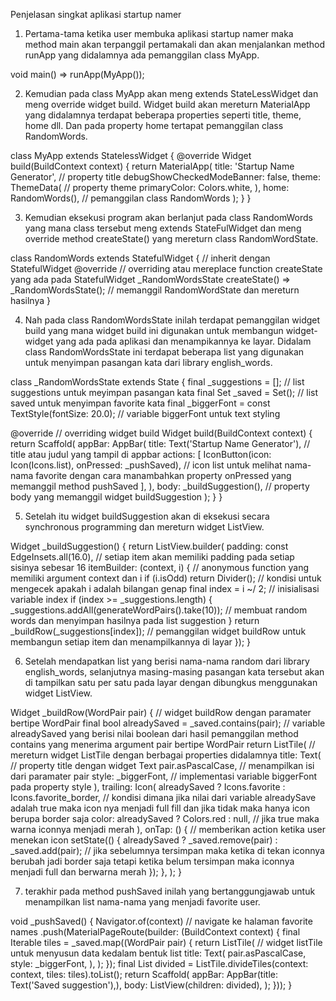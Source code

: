 Penjelasan singkat aplikasi startup namer

1. Pertama-tama ketika user membuka aplikasi startup namer maka method main akan terpanggil pertamakali dan akan menjalankan method runApp yang didalamnya ada pemanggilan class MyApp.

void main() => runApp(MyApp());

2. Kemudian pada class MyApp akan meng extends StateLessWidget dan meng override widget build. Widget build akan mereturn MaterialApp yang didalamnya terdapat beberapa properties seperti title, theme, home dll. Dan pada property home tertapat pemanggilan class RandomWords.

class MyApp extends StatelessWidget {
  @override
  Widget build(BuildContext context) {
    return MaterialApp(
      title: 'Startup Name Generator', // property title
      debugShowCheckedModeBanner: false,
      theme: ThemeData( // property theme
        primaryColor: Colors.white,
      ),
      home: RandomWords(), // pemanggilan class RandomWords
    );
  }
}

3. Kemudian eksekusi program akan berlanjut pada class RandomWords yang mana class tersebut meng extends StateFulWidget dan meng override method createState() yang mereturn class RandomWordState.

class RandomWords extends StatefulWidget { // inherit dengan StatefulWidget
  @override // overriding atau mereplace function createState yang ada pada StatefulWidget
  _RandomWordsState createState() => _RandomWordsState(); // memanggil RandomWordState dan mereturn hasilnya
}

4. Nah pada class RandomWordsState inilah terdapat pemanggilan widget build yang mana widget build ini digunakan untuk membangun widget-widget yang ada pada aplikasi dan menampikannya ke layar. Didalam class RandomWordsState ini terdapat beberapa list yang digunakan untuk menyimpan pasangan kata dari library english_words.

class _RandomWordsState extends State<RandomWords> {
  final _suggestions = <WordPair>[]; // list suggestions untuk meyimpan pasangan kata
  final Set<WordPair> _saved = Set<WordPair>(); // list saved untuk menyimpan favorite kata
  final _biggerFont = const TextStyle(fontSize: 20.0); // variable biggerFont untuk text styling

  @override // overriding widget build
  Widget build(BuildContext context) {
    return Scaffold(
      appBar: AppBar(
        title: Text('Startup Name Generator'), // title atau judul yang tampil di appbar 
        actions: <Widget>[
          IconButton(icon: Icon(Icons.list), onPressed: _pushSaved), // icon list untuk melihat nama-nama favorite dengan cara manambahkan property onPressed yang memanggil method pushSaved
        ],
      ),
      body: _buildSuggestion(), // property body yang memanggil widget buildSuggestion
    );
  }
}

5. Setelah itu widget buildSuggestion akan di eksekusi secara synchronous programming dan mereturn widget ListView.

 Widget _buildSuggestion() {
    return ListView.builder(
        padding: const EdgeInsets.all(16.0), // setiap item akan memiliki padding pada setiap sisinya sebesar 16
        itemBuilder: (context, i) { // anonymous function yang memiliki argument context dan i
          if (i.isOdd) return Divider(); // kondisi untuk mengecek apakah i adalah bilangan genap
          final index = i ~/ 2; // inisialisasi variable index
          if (index >= _suggestions.length) {
            _suggestions.addAll(generateWordPairs().take(10)); // membuat random words dan menyimpan hasilnya pada list suggestion
          }
          return _buildRow(_suggestions[index]); // pemanggilan widget buildRow untuk membangun setiap item dan menampilkannya di layar
        });
  }


6. Setelah mendapatkan list yang berisi nama-nama random dari library english_words, selanjutnya masing-masing pasangan kata tersebut akan di tampilkan satu per satu pada layar dengan dibungkus menggunakan widget ListView.

  Widget _buildRow(WordPair pair) { // widget buildRow dengan paramater bertipe WordPair
    final bool alreadySaved = _saved.contains(pair); // variable alreadySaved yang berisi nilai boolean dari hasil pemanggilan method contains yang menerima argument pair bertipe WordPair
    return ListTile( // mereturn widget ListTile dengan berbagai properties didalamnya
      title: Text( // property title dengan widget Text
        pair.asPascalCase, // menampilkan isi dari paramater pair
        style: _biggerFont, // implementasi variable biggerFont pada property style
      ),
      trailing: Icon( 
        alreadySaved ? Icons.favorite : Icons.favorite_border, // kondisi dimana jika nilai dari variable alreadySave adalah true maka icon nya menjadi full fill dan jika tidak maka hanya icon berupa border saja
        color: alreadySaved ? Colors.red : null, // jika true maka warna iconnya menjadi merah
      ),
      onTap: () { // memberikan action ketika user menekan icon
        setState(() {
          alreadySaved ? _saved.remove(pair) : _saved.add(pair); // jika sebelumnya tersimpan maka ketika di tekan iconnya berubah jadi border saja tetapi ketika belum tersimpan maka iconnya menjadi full dan berwarna merah
        });
      },
    );
  }

  7. terakhir pada method pushSaved inilah yang bertanggungjawab untuk menampilkan list nama-nama yang menjadi favorite user.

  void _pushSaved() {
    Navigator.of(context) // navigate ke halaman favorite names
        .push(MaterialPageRoute<void>(builder: (BuildContext context) {
      final Iterable<ListTile> tiles = _saved.map((WordPair pair) {
        return ListTile( // widget listTile untuk menyusun data kedalam bentuk list
          title: Text(
            pair.asPascalCase,
            style: _biggerFont,
          ),
        );
      });
      final List<Widget> divided =
          ListTile.divideTiles(context: context, tiles: tiles).toList();
          return Scaffold(
            appBar: AppBar(title: Text('Saved suggestion'),),
            body: ListView(children: divided),
          );
    }));
  }